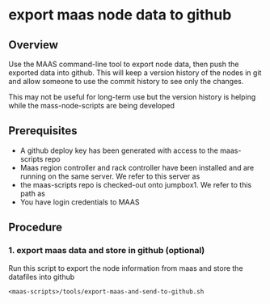 # export maas node data to github
  


## Overview
Use the MAAS command-line tool to export node data, then push the exported data into github.  This will
keep a version history of the nodes in git and allow someone to use the commit history to see only the changes.

This may not be useful for long-term use but the version history is helping while the mass-node-scripts are being developed

## Prerequisites
* A github deploy key has been generated with access to the maas-scripts repo
* Maas region controller and rack controller have been installed and are running on the same server.   We refer to this server as <jumpbox1>
* the maas-scripts repo is checked-out onto jumpbox1.  We refer to this path as <maas-scripts>
* You have login credentials to MAAS


## Procedure

### 1. export maas data and store in github (optional)
Run this script to export the node information from maas and store the datafiles into github
```
<maas-scripts>/tools/export-maas-and-send-to-github.sh
```

